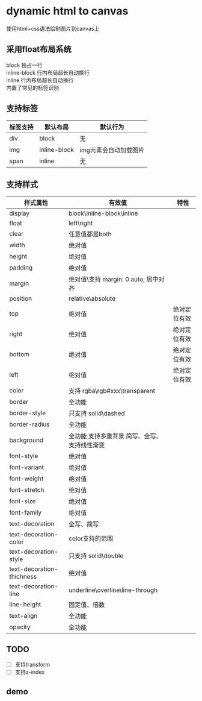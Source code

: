 # dynamic html to canvas

使用html+css语法绘制图片到canvas上

## 采用**float**布局系统
block 独占一行  
inline-block 行内布局超长自动换行  
inline 行内布局超长自动换行  
内置了常见的标签识别  

## 支持标签

|标签支持|默认布局|默认行为|
|----|----|----|
|div|block|无|
|img|inline-block|img元素会自动加载图片|
|span|inline|无|

## 支持样式

|样式属性|有效值|特性|
|----|----|----|
|display|block\inline-block\inline|
|float|left\right|
|clear|任意值都是both|
|width|绝对值|
|height|绝对值|
|padding|绝对值|
|margin|绝对值\支持 margin: 0 auto; 居中对齐|
|position|relative\absolute|
|top|绝对值|绝对定位有效|
|right|绝对值|绝对定位有效|
|bottom|绝对值|绝对定位有效|
|left|绝对值|绝对定位有效|
|color|支持 rgba\rgb\#xxx\transparent|
|border|全功能|
|border-style|只支持 solid\dashed|
|border-radius|全功能|
|background|全功能 支持多重背景 简写、全写、支持线性渐变|
|font-style|绝对值|
|font-variant|绝对值|
|font-weight|绝对值|
|font-stretch|绝对值|
|font-size|绝对值|
|font-family|绝对值|
|text-decoration|全写、简写|
|text-decoration-color|color支持的范围|
|text-decoration-style|只支持 solid\double|
|text-decoration-thichness|绝对值|
|text-decoration-line|underline\overline\line-through|
|line-height|固定值、倍数|
|text-align|全功能|
|opacity|全功能|

## TODO

- [ ] 支持transform
- [ ] 支持z-index

## demo


